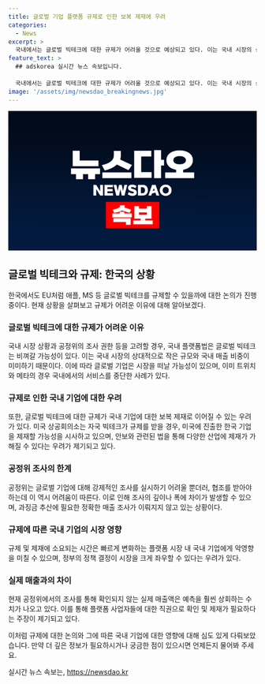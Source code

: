 ```yaml
---
title: 글로벌 기업 플랫폼 규제로 인한 보복 제재에 우려
categories:
  - News
excerpt: >
  국내에서는 글로벌 빅테크에 대한 규제가 어려울 것으로 예상되고 있다. 이는 국내 시장의 상대적으로 작은 규모와 공정위의 조사 권한 부족 등을 고려한 결과로, 글로벌 기업들이 시장 철수를 선택할 가능성이 크기 때문이다. 또한, 국내 기업들에 대한 보복 제재 우려와 공정위의 조사에 대한 한계도 언급되고 있다. 이로 인해 플랫폼 시장 내 국내 기업들에게는 불확실한 시장 환경이 예상된다는 우려가 나타나고 있다.
feature_text: >
  ## adskorea 실시간 뉴스 속보입니다.

  국내에서는 글로벌 빅테크에 대한 규제가 어려울 것으로 예상되고 있다. 이는 국내 시장의 상대적으로 작은 규모와 공정위의 조사 권한 부족 등을 고려한 결과로, 글로벌 기업들이 시장 철수를 선택할 가능성이 크기 때문이다. 또한, 국내 기업들에 대한 보복 제재 우려와 공정위의 조사에 대한 한계도 언급되고 있다. 이로 인해 플랫폼 시장 내 국내 기업들에게는 불확실한 시장 환경이 예상된다는 우려가 나타나고 있다.
image: '/assets/img/newsdao_breakingnews.jpg'
---
```


<p><img src="/assets/img/newsdao_breakingnews.jpg" alt="adskorea 속보" /></p>

<h2 data-ke-size="size26">글로벌 빅테크와 규제: 한국의 상황</h2>

<p data-ke-size="size16">한국에서도 EU처럼 애플, MS 등 글로벌 빅테크를 규제할 수 있을까에 대한 논의가 진행 중이다. 현재 상황을 살펴보고 규제가 어려운 이유에 대해 알아보겠다.</p>

<h3><b>글로벌 빅테크에 대한 규제가 어려운 이유</b></h3>

<p data-ke-size="size16">국내 시장 상황과 공정위의 조사 권한 등을 고려할 경우, 국내 플랫폼법은 글로벌 빅테크는 비껴갈 가능성이 있다. 이는 국내 시장의 상대적으로 작은 규모와 국내 매출 비중이 미미하기 때문이다. 이에 따라 글로벌 기업은 시장을 떠날 가능성이 있으며, 이미 트위치와 메타의 경우 국내에서의 서비스를 중단한 사례가 있다.</p>

<h3><b>규제로 인한 국내 기업에 대한 우려</b></h3>

<p data-ke-size="size16">또한, 글로벌 빅테크에 대한 규제가 국내 기업에 대한 보복 제재로 이어질 수 있는 우려가 있다. 미국 상공회의소는 자국 빅테크가 규제를 받을 경우, 미국에 진출한 한국 기업을 제재할 가능성을 시사하고 있으며, 안보와 관련된 법을 통해 다양한 산업에 제재가 가해질 수 있다는 우려가 제기되고 있다.</p>

<h3><b>공정위 조사의 한계</b></h3>

<p data-ke-size="size16">공정위는 글로벌 기업에 대해 강제적인 조사를 실시하기 어려울 뿐더러, 협조를 받아야 하는데 이 역시 어려움이 따른다. 이로 인해 조사의 깊이나 폭에 차이가 발생할 수 있으며, 과징금 추산에 필요한 정확한 매출 조사가 이뤄지지 않고 있는 상황이다.</p>

<h3><b>규제에 따른 국내 기업의 시장 영향</b></h3>

<p data-ke-size="size16">규제 및 제재에 소요되는 시간은 빠르게 변화하는 플랫폼 시장 내 국내 기업에게 악영향을 미칠 수 있으며, 정부의 정책 결정이 시장을 크게 좌우할 수 있다는 우려가 있다.</p>

<h3><b>실제 매출과의 차이</b></h3>

<p><p data-ke-size="size16">현재 공정위에서의 조사를 통해 확인되지 않는 실제 매출액은 예측을 훨씬 상회하는 수치가 나오고 있다. 이를 통해 플랫폼 사업자들에 대한 직권으로 확인 및 제재가 필요하다는 주장이 제기되고 있다.<p></p>

<p>이처럼 규제에 대한 논의와 그에 따른 국내 기업에 대한 영향에 대해 심도 있게 다뤄보았습니다. 만약 더 깊은 정보가 필요하시거나 궁금한 점이 있으시면 언제든지 물어봐 주세요.</p>
실시간 뉴스 속보는, <a href="https://newsdao.kr" rel="dofollow">https://newsdao.kr</a>


